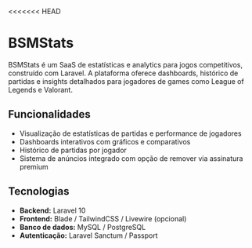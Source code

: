 <<<<<<< HEAD
# BSMStats

BSMStats é um SaaS de estatísticas e analytics para jogos competitivos, construído com Laravel. A plataforma oferece dashboards, histórico de partidas e insights detalhados para jogadores de games como League of Legends e Valorant.

## Funcionalidades

- Visualização de estatísticas de partidas e performance de jogadores
- Dashboards interativos com gráficos e comparativos
- Histórico de partidas por jogador
- Sistema de anúncios integrado com opção de remover via assinatura premium

## Tecnologias

- **Backend:** Laravel 10  
- **Frontend:** Blade / TailwindCSS / Livewire (opcional)  
- **Banco de dados:** MySQL / PostgreSQL  
- **Autenticação:** Laravel Sanctum / Passport  